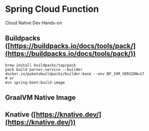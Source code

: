 # Spring Cloud Function
Cloud Native Dev Hands-on 
## Buildpacks ([https://buildpacks.io/docs/tools/pack/](https://buildpacks.io/docs/tools/pack/))
```shell
brew install buildpacks/tap/pack
pack build parser-service --builder docker.io/paketobuildpacks/builder:base --env BP_JVM_VERSION=17
# or
mvn spring-boot:build-image

```
## GraalVM Native Image

## Knative ([https://knative.dev/](https://knative.dev/))